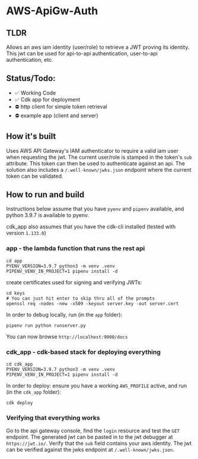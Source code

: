 # AWS-ApiGw-Auth

## TLDR
Allows an aws iam identity (user/role) to retrieve a JWT proving its identity. This jwt can be used for api-to-api authentication, user-to-api authentication, etc.

## Status/Todo:
- ✅ Working Code
- ✅ Cdk app for deployment
- ⛔ http client for simple token retrieval
- ⛔ example app (client and server)

## How it's built
Uses AWS API Gateway's IAM authenticator to require a valid iam user when requesting the jwt. The current user/role is stamped in the token's `sub` attribute.
This token can then be used to authenticate against an api. The solution also includes a `/.well-known/jwks.json` endpoint where the current token can be validated.

## How to run and build
Instructions below assume that you have `pyenv` and `pipenv` available, and python 3.9.7 is available to pyenv.

cdk_app also assumes that you have the cdk-cli installed (tested with version `1.133.0`)

### app - the lambda function that runs the rest api
```
cd app
PYENV_VERSION=3.9.7 python3 -m venv .venv
PIPENV_VENV_IN_PROJECT=1 pipenv install -d
```

create certificates used for signing and verifying JWTs:
```
cd keys
# You can just hit enter to skip thru all of the prompts
openssl req -nodes -new -x509 -keyout server.key -out server.cert
```

In order to debug locally, run (in the `app` folder):
```
pipenv run python runserver.py
```
You can now browse `http://localhost:9000/docs`


### cdk_app - cdk-based stack for deploying everything
```
cd cdk_app
PYENV_VERSION=3.9.7 python3 -m venv .venv
PIPENV_VENV_IN_PROJECT=1 pipenv install -d
```

In order to deploy: ensure you have a working `AWS_PROFILE` active, and run (in the `cdk_app` folder):
```
cdk deploy
```

### Verifying that everything works
Go to the api gateway console, find the `login` resource and test the `GET` endpoint.
The generated jwt can be pasted in to the jwt debugger at `https://jwt.io/`. Verify that the `sub` field contains your aws identity. The jwt can be verified against the jwks endpoint at 
`/.well-known/jwks.json`.